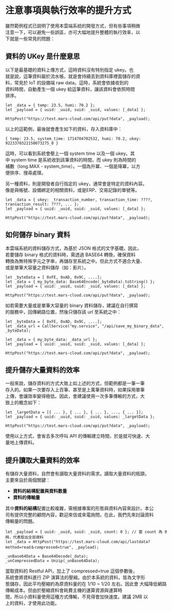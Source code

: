 # 注意事項與執行效率的提升方式

雖然範例程式已說明了使用本雲端系統的開發方式，但有些事項稍微  
注意一下，可以避免一些誤區，亦可大幅地提升整體的執行效率，以  
下就是一些常見的問題：  

## 資料的 UKey 是什麼意思

以下是最基礎的資料上傳方式，這時資料沒有特別指定 ukey。也  
就是說，這筆資料屬於流水帳，就是會持續丟到資料庫裡面儲存的資  
料，常見於 IoT 的設備端 raw data。這時，系統會依據收到的  
資料時間，自動產生一個 ukey 給這筆資料，讓該資料會依照時間  
排序。

```
let _data = { temp: 23.5, humi: 70.2 };  
let _payload = { uuid: _uuid, suid: _suid, values: [_data] };

HttpPost("https://test.mars-cloud.com/api/put?data", _payload);
```

以上的這範例，最後就會產生如下的資料，存入資料庫中：

```
{ temp: 23.5, system_time: 1714704702532, humi: 70.2, ukey: 9223370322150073275_0 }
```

這時，可以看到系統會壓上一個 system time 以及一個 ukey。其  
中 system time 是系統收到該筆資料的時間，而 ukey 則為時間的  
補數（long.MAX - system_time）。一個為升冪、一個是降冪，以方  
便排序、搜尋處理。

另一種資料，則是開發者自行指定的 ukey，通常會是特定的資料內容。  
像是與帳號、設備綁定的相關資料，或是ERP、交易記錄的單號等。  

```
let _data = { ukey: _transaction_number, transaction_time: ????, transaction_result: ????, ... };  
let _payload = { uuid: _uuid, suid: _suid, values: [_data] };

HttpPost("https://test.mars-cloud.com/api/put?data", _payload);
```

## 如何儲存 binary 資料

本雲端系統的資料儲存方式，為基於 JSON 格式的文字基礎。因此，  
若要儲存 binary 格式的資料時，需透過 BASE64 轉換，確保資料  
轉換為無特殊字元之字串，再儲存至系統之中。但此方式不適合大量、  
或是單筆大容量之資料儲存（如：影片）。

```
let _byteData = [ 0xFE, 0xAD, 0x9C, ....];
let _data = { my_byte_data: Base64Encode(_byteData).toString() };
let _payload = { uuid: _uuid, suid: _suid, values: [_data] };

HttpPost("https://test.mars-cloud.com/api/put?data", _payload);
```
  
如若需要大量或是單筆大容量的 binary 資料儲存，建議在自行撰寫  
的服務中，回傳網路位置，然後只儲存該 url 至系統之中：

```
let _byteData = [ 0xFE, 0xAD, 0x9C, ....];
let _data_url = CallService("my.service", "/api/save_my_binary_data", _byteData);

let _data = { my_byte_data: _data_url };
let _payload = { uuid: _uuid, suid: _suid, values: [_data] };

HttpPost("https://test.mars-cloud.com/api/put?data", _payload);
```
  

## 提升儲存大量資料的效率

一般來說，儲存資料的方式大致上如上述的方式，但範例都是一筆一筆  
存入的。如果一次要存入上百筆、甚至是上萬筆資料時，如果採用單筆  
上傳，會讓效率變得極低。因此，會建議使用一次多筆傳輸的方式，大  
致上的概念如下：  
  
```
let _largetData = [{ ... }, { ... }, { ... }, ..., { ... }];
let _payload = { uuid: _uuid, suid: _suid, values: _largetData };

HttpPost("https://test.mars-cloud.com/api/put?data", _payload);
```

使用以上方式，會省去多次呼叫 API 的傳輸建立時間，於是就可快速、大  
量地上傳資料。

## 提升讀取大量資料的效率

有儲存大量資料，自然會有讀取大量資料的需求。讀取大量資料的瓶頸，  
主要來自於兩個關鍵：

- **資料的結構配置與資料數量**
- **資料的傳輸量**

其中**資料的結構**配置比較複雜，需根據專案的形態與資料內容來設計。本公  
司有提供完整的顧問內容，歡迎來信或來電詢問。在此，我們先來討論資料  
傳輸量的問題。  
  
```
let _payload = { uuid: _uuid, suid: _suid, count: 0 }; // 當 count 為 0 時，代表取出全部資料
let _data = HttpPost("https://test.mars-cloud.com/api/lastdata?method=read＆compressed=true", _payload);

_unBase64Data = Base64Decode(_data);
_unCompressedData = Unzip(_unBase64Data);
```
  
當取資料的 Restful API，加上了 compressed=true 這個參數後，  
系統會將資料進行 ZIP 演算法的壓縮。由於本系統的資料，皆為文字形  
態儲存，因此平均壓縮約為原資料量的在 1/10 ~ 1/20 左右。因此會
大幅降低網路傳輸成本。但由於壓縮資料會耗費主機的運算資源與運算時  
間，所以小資料量使用這種方式傳輸，不見得會加快速度。建議 2MB 以  
上的資料，才使用此功能。


